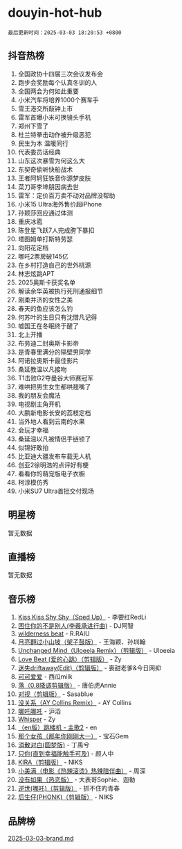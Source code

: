 # douyin-hot-hub

`最后更新时间：2025-03-03 18:20:53 +0800`

## 抖音热榜

1. 全国政协十四届三次会议发布会
1. 跑步会奖励每个认真冬训的人
1. 全国两会为何如此重要
1. 小米汽车将培养1000个赛车手
1. 雪王港交所敲钟上市
1. 雷军首曝小米可换镜头手机
1. 郑州下雪了
1. 杜兰特拳击动作被升级恶犯
1. 民生为本 温暖同行
1. 代表委员话经典
1. 山东这次暴雪为何这么大
1. 东契奇偷听快船战术
1. 王者阿轲狂铁音你源梦皮肤
1. 菜刀哥李坤朋因病去世
1. 雷军：定价百万卖不动对品牌没帮助
1. 小米15 Ultra海外售价超iPhone
1. 孙颖莎回应通过体测
1. 重庆冰雹
1. 陈登星飞跃7人完成胯下暴扣
1. 塔图姆单打斯特劳瑟
1. 向阳花定档
1. 哪吒2票房破145亿
1. 在乡村打造自己的世外桃源
1. 林志炫跳APT
1. 2025奥斯卡获奖名单
1. 解读余华英被执行死刑通报细节
1. 刚柔并济的女性之美
1. 春天的鱼应该怎么钓
1. 何苏叶的生日只有沈惜凡记得
1. 嘘国王在冬眠终于醒了
1. 北上开播
1. 布劳迪二封奥斯卡影帝
1. 是青春里满分的隔壁男同学
1. 阿诺拉奥斯卡最佳影片
1. 桑延教温以凡接吻
1. T1击败G2夺曼谷大师赛冠军
1. 难哄把男生女生都哄翘嘴了
1. 我的朋友会魔法
1. 电视剧主角开机
1. 大鹏新电影长安的荔枝定档
1. 当外地人看到云南的水果
1. 会玩才幸福
1. 桑延温以凡被情侣手链锁了
1. 似锦好敢拍
1. 比亚迪大疆发布车载无人机
1. 创亚2徐明浩的点评好有梗
1. 看看你的萌宠版电子衣橱
1. 柯淳模仿秀
1. 小米SU7 Ultra首批交付现场

## 明星榜

暂无数据

## 直播榜

暂无数据

## 音乐榜

1. [Kiss Kiss Shy Shy（Sped Up）](https://sf3-cdn-tos.douyinstatic.com/obj/tos-cn-ve-2774/oYpXDAeGgQK0zfPaji7iKUixpCXFGILeLGmvYA) - 李要红RedLi
1. [困住你的不是别人(李羲承进行曲)](https://sf3-cdn-tos.douyinstatic.com/obj/tos-cn-ve-2774/okWrrVL1iQGZbfHVeCPAe7IaerYfM2jEQi5mNI) - DJ阿智
1. [wilderness beat](https://sf5-hl-cdn-tos.douyinstatic.com/obj/tos-cn-ve-2774/o0oBmODSFCpfFdLRGzAAFC2ah9AIMEQfAOueVE) - R.RAIU
1. [月亮翻过小山坡（架子鼓版）](https://sf6-cdn-tos.douyinstatic.com/obj/tos-cn-ve-2774/oMNeN2LYSVP6MMtoAQFGfeQDeftQqYPEErIl8Y) - 王海颖、孙圳翰
1. [Unchanged Mind（Uloeeia Remix）（剪辑版）](https://sf3-cdn-tos.douyinstatic.com/obj/tos-cn-ve-2774/oIHYu1YfsziJqmggAqBsXOiiI2Y1QB6I61RsMW) - Uloeeia
1. [Love Beat  (爱的心跳）（剪辑版）](https://sf3-cdn-tos.douyinstatic.com/obj/tos-cn-ve-2774/oUlARwvEINIisZ9nCnKMZiYFGfCCYLtDADDBge) - Zy
1. [迷失driftaway(Edit)（剪辑版）](https://sf5-hl-cdn-tos.douyinstatic.com/obj/tos-cn-ve-2774/ogaa1xGNeFO6FCaMgO8PzzAceEI4fBLDMi15H3) - 喪甜老爹&今日网抑
1. [可可爱爱](https://sf3-cdn-tos.douyinstatic.com/obj/tos-cn-ve-2774/0deb1e75aea643b9927ba26aaafa29dd) - 西瓜milk
1. [落（0.8降调剪辑版）](https://sf3-cdn-tos.douyinstatic.com/obj/tos-cn-ve-2774/ociN0WUv3APijBYr6DUmAHmdkZ5MjM6gIF3iA) - 唐伯虎Annie
1. [对视（剪辑版）](https://sf3-cdn-tos.douyinstatic.com/obj/tos-cn-ve-2774/ogKtIhiB0WfAa18F9z3uWODMtZi2ysB1VuAIsQ) - Sasablue
1. [没关系（AY Collins Remix）](https://sf3-cdn-tos.douyinstatic.com/obj/tos-cn-ve-2774/oIBbI5Ghw4zdUCQMJrDEFaAQilZP3EIDSi7MW) - AY Collins
1. [哪吒哪吒](https://sf5-hl-cdn-tos.douyinstatic.com/obj/tos-cn-ve-2774/oUkQCgCDnBanFehFEFQDxCQntAOIfp9gyZYFVo) - 沪滔
1. [Whisper](https://sf6-cdn-tos.douyinstatic.com/obj/tos-cn-ve-2774/oEeYKDxIDCFuArkftgkGqCnG7xZtRC2rEMKBQi) - Zy
1. [（en版）跳楼机 - 主歌2](https://sf3-cdn-tos.douyinstatic.com/obj/tos-cn-ve-2774/oklN6GvgQ2L8DpPeaAGf1gPeyKzjXFwHIwoCZv) - en
1. [那个女孩（那年你刚刚大一）](https://sf5-hl-cdn-tos.douyinstatic.com/obj/tos-cn-ve-2774/o4IZw7TlivwiBBBMA2rIgWrGNIrjFroh6bPqQ) - 宝石Gem
1. [消散对白(圆梦版)](https://sf3-cdn-tos.douyinstatic.com/obj/tos-cn-ve-2774/og4jB5I5IizzoZVAAAzWgBMAsMDWoArfwBOiFs) - 丁禹兮
1. [只你(直到幸福能触手可及)](https://sf5-hl-cdn-tos.douyinstatic.com/obj/tos-cn-ve-2774/o0lBkRDzFTeaVSUz3ZZSCBVtZ5DIMQGfgmEAuE) - 颜人中
1. [KIRA（剪辑版）](https://sf3-cdn-tos.douyinstatic.com/obj/tos-cn-ve-2774/o0Bq3TvdHqOfzihWrHyABMociuMA3Inwsbx9Wi) - NIKS
1. [小美满（电影《热辣滚烫》热辣陪伴曲）](https://sf3-cdn-tos.douyinstatic.com/obj/tos-cn-ve-2774/o0GAn2lSgfZIDUgtevCGDQYnFg4CwnrBaxbTZL) - 周深
1. [没有如果（热恋版）](https://sf5-hl-cdn-tos.douyinstatic.com/obj/tos-cn-ve-2774/o4iETqbxIThtCXlBeV0DfAhZsbCFGhagYupnMx) - 大表哥Sophie、迦勒
1. [逆世(哪吒)（剪辑版）](https://sf3-cdn-tos.douyinstatic.com/obj/tos-cn-ve-2774/oMIEZAfEogrLnzfDWMBiZKCWuXIUFLtRDsOFWs) - 抓不住旳青春
1. [后生仔(PHONK)（剪辑版）](https://sf5-hl-cdn-tos.douyinstatic.com/obj/tos-cn-ve-2774/o0TzmfumdQAJ1aGG9F5LfTXIYeGcqYKRPAeFdJ) - NIKS

## 品牌榜

[2025-03-03-brand.md](2025-03-03-brand.md)
